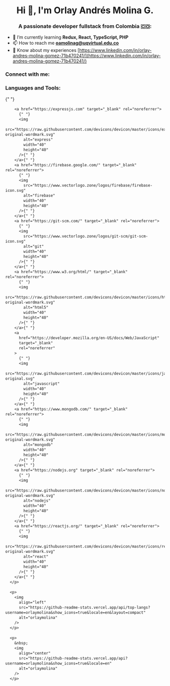 <h1 align="center">Hi 👋, I'm Orlay Andrés Molina G.</h1>
<h3 align="center">A passionate developer fullstack from Colombia 🇨🇴: </h3>

- 🌱 I’m currently learning **Redux, React, TypeScript, PHP**
- 📫 How to reach me **oamolinag@uqvirtual.edu.co**
- 📄 Know about my experiences [https://www.linkedin.com/in/orlay-andres-molina-gomez-71b470241/](https://www.linkedin.com/in/orlay-andres-molina-gomez-71b470241/)

<h3 align="left">Connect with me:</h3>
<p align="left">
</p>

<h3 align="left">Languages and Tools:</h3>
      <p align="left">
        {" "}

        <a href="https://expressjs.com" target="_blank" rel="noreferrer">
          {" "}
          <img
            src="https://raw.githubusercontent.com/devicons/devicon/master/icons/express/express-original-wordmark.svg"
            alt="express"
            width="40"
            height="40"
          />{" "}
        </a>{" "}
        <a href="https://firebase.google.com/" target="_blank" rel="noreferrer">
          {" "}
          <img
            src="https://www.vectorlogo.zone/logos/firebase/firebase-icon.svg"
            alt="firebase"
            width="40"
            height="40"
          />{" "}
        </a>{" "}
        <a href="https://git-scm.com/" target="_blank" rel="noreferrer">
          {" "}
          <img
            src="https://www.vectorlogo.zone/logos/git-scm/git-scm-icon.svg"
            alt="git"
            width="40"
            height="40"
          />{" "}
        </a>{" "}
        <a href="https://www.w3.org/html/" target="_blank" rel="noreferrer">
          {" "}
          <img
            src="https://raw.githubusercontent.com/devicons/devicon/master/icons/html5/html5-original-wordmark.svg"
            alt="html5"
            width="40"
            height="40"
          />{" "}
        </a>{" "}
        <a
          href="https://developer.mozilla.org/en-US/docs/Web/JavaScript"
          target="_blank"
          rel="noreferrer"
        >
          {" "}
          <img
            src="https://raw.githubusercontent.com/devicons/devicon/master/icons/javascript/javascript-original.svg"
            alt="javascript"
            width="40"
            height="40"
          />{" "}
        </a>{" "}
        <a href="https://www.mongodb.com/" target="_blank" rel="noreferrer">
          {" "}
          <img
            src="https://raw.githubusercontent.com/devicons/devicon/master/icons/mongodb/mongodb-original-wordmark.svg"
            alt="mongodb"
            width="40"
            height="40"
          />{" "}
        </a>{" "}
        <a href="https://nodejs.org" target="_blank" rel="noreferrer">
          {" "}
          <img
            src="https://raw.githubusercontent.com/devicons/devicon/master/icons/nodejs/nodejs-original-wordmark.svg"
            alt="nodejs"
            width="40"
            height="40"
          />{" "}
        </a>{" "}
        <a href="https://reactjs.org/" target="_blank" rel="noreferrer">
          {" "}
          <img
            src="https://raw.githubusercontent.com/devicons/devicon/master/icons/react/react-original-wordmark.svg"
            alt="react"
            width="40"
            height="40"
          />{" "}
        </a>{" "}
      </p>

      <p>
        <img
          align="left"
          src="https://github-readme-stats.vercel.app/api/top-langs?username=orlaymolina&show_icons=true&locale=en&layout=compact"
          alt="orlaymolina"
        />
      </p>

      <p>
        &nbsp;
        <img
          align="center"
          src="https://github-readme-stats.vercel.app/api?username=orlaymolina&show_icons=true&locale=en"
          alt="orlaymolina"
        />
      </p>
